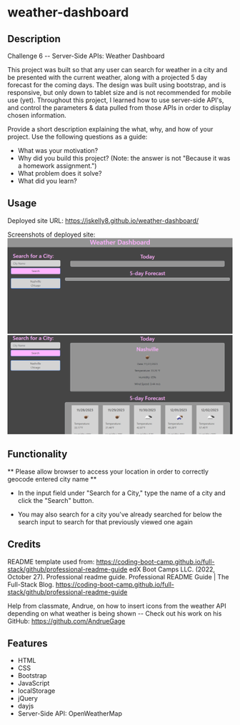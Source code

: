 # weather-dashboard

## Description

Challenge 6 -- Server-Side APIs: Weather Dashboard

This project was built so that any user can search for weather in a city and be presented with the current weather, along with a projected 5 day forecast for the coming days. The design was built using bootstrap, and is responsive, but only down to tablet size and is not recommended for mobile use (yet). Throughout this project, I learned how to use server-side API's, and control the parameters & data pulled from those APIs in order to display chosen information. 

Provide a short description explaining the what, why, and how of your project. Use the following questions as a guide:

- What was your motivation?
- Why did you build this project? (Note: the answer is not "Because it was a homework assignment.")
- What problem does it solve?
- What did you learn?

## Usage

Deployed site URL:
https://jskelly8.github.io/weather-dashboard/

Screenshots of deployed site:
![Screenshot of Weather Dashboard landing page](./assets/images/WeatherClip1.png)
![Screenshot of Weather Dashboard showing current weather for Nashville, 5 day forecast below](./assets/images/WeatherClip2.png)

## Functionality

** Please allow browser to access your location in order to correctly geocode entered city name ** 

* In the input field under "Search for a City," type the name of a city and click the "Search" button.

* You may also search for a city you've already searched for below the search input to search for that previously viewed one again

## Credits

README template used from: https://coding-boot-camp.github.io/full-stack/github/professional-readme-guide edX Boot Camps LLC. (2022, October 27). Professional readme guide. Professional README Guide | The Full-Stack Blog. https://coding-boot-camp.github.io/full-stack/github/professional-readme-guide

Help from classmate, Andrue, on how to insert icons from the weather API depending on what weather is being shown -- Check out his work on his GitHub: https://github.com/AndrueGage

## Features

* HTML
* CSS
* Bootstrap
* JavaScript
* localStorage
* jQuery
* dayjs
* Server-Side API: OpenWeatherMap